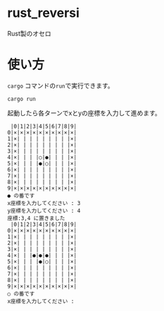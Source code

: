 # rust_reversi

Rust製のオセロ

# 使い方

`cargo` コマンドの`run`で実行できます。

```
cargo run
```

起動したら各ターンでxとyの座標を入力して進めます。

```
 |0|1|2|3|4|5|6|7|8|9|
0|×|×|×|×|×|×|×|×|×|×|
1|×| | | | | | | | |×|
2|×| | | | | | | | |×|
3|×| | | | | | | | |×|
4|×| | | |○|●| | | |×|
5|×| | | |●|○| | | |×|
6|×| | | | | | | | |×|
7|×| | | | | | | | |×|
8|×| | | | | | | | |×|
9|×|×|×|×|×|×|×|×|×|×|
● の番です
x座標を入力してください : 3
y座標を入力してください : 4
座標:3,4 に置きました
 |0|1|2|3|4|5|6|7|8|9|
0|×|×|×|×|×|×|×|×|×|×|
1|×| | | | | | | | |×|
2|×| | | | | | | | |×|
3|×| | | | | | | | |×|
4|×| | |●|●|●| | | |×|
5|×| | | |●|○| | | |×|
6|×| | | | | | | | |×|
7|×| | | | | | | | |×|
8|×| | | | | | | | |×|
9|×|×|×|×|×|×|×|×|×|×|
○ の番です
x座標を入力してください :
```
